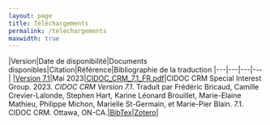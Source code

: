 ```yaml
---
layout: page
title: Téléchargements
permalink: /telechargements
maxwidth: true
---
```


|Version|Date de disponibilité|Documents disponibles|Citation|Référence|Bibliographie de la traduction
|---|---|---|---|
|[Version 7.1](/v7.1/info/intro.md)|Mai 2023|[CIDOC_CRM_7.1_FR.pdf](/telechargements/CIDOC_CRM_7.1_FR.pdf)|CIDOC CRM Special Interest Group. 2023. *CIDOC CRM Version 7.1*. Traduit par Frédéric Bricaud, Camille Crevier-Lalonde, Stephen Hart, Karine Léonard Brouillet, Marie-Elaine Mathieu, Philippe Michon, Marielle St-Germain, et Marie-Pier Blain. 7.1. CIDOC CRM. Ottawa, ON-CA.|[BibTex](/references/CIDOC_CRM_7.1_FR.bib)|[Zotero](https://www.zotero.org/groups/5050541/traduction_en_franais_du_cidoc_crm/collections/655TQXP6)|